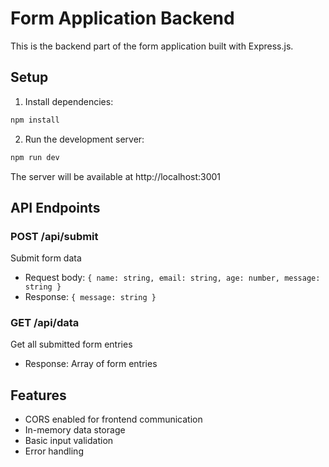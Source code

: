 # Form Application Backend

This is the backend part of the form application built with Express.js.

## Setup

1. Install dependencies:
```bash
npm install
```

2. Run the development server:
```bash
npm run dev
```

The server will be available at http://localhost:3001

## API Endpoints

### POST /api/submit
Submit form data
- Request body: `{ name: string, email: string, age: number, message: string }`
- Response: `{ message: string }`

### GET /api/data
Get all submitted form entries
- Response: Array of form entries

## Features

- CORS enabled for frontend communication
- In-memory data storage
- Basic input validation
- Error handling 